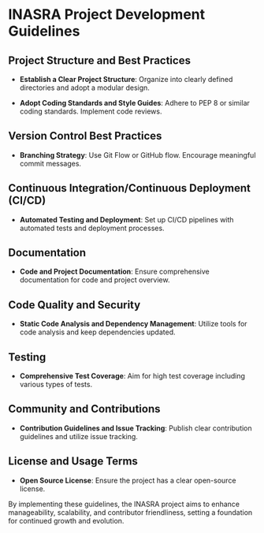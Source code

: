 # INASRA Project Development Guidelines

## Project Structure and Best Practices

- **Establish a Clear Project Structure**: Organize into clearly defined directories and adopt a modular design.

- **Adopt Coding Standards and Style Guides**: Adhere to PEP 8 or similar coding standards. Implement code reviews.

## Version Control Best Practices

- **Branching Strategy**: Use Git Flow or GitHub flow. Encourage meaningful commit messages.

## Continuous Integration/Continuous Deployment (CI/CD)

- **Automated Testing and Deployment**: Set up CI/CD pipelines with automated tests and deployment processes.

## Documentation

- **Code and Project Documentation**: Ensure comprehensive documentation for code and project overview.

## Code Quality and Security

- **Static Code Analysis and Dependency Management**: Utilize tools for code analysis and keep dependencies updated.

## Testing

- **Comprehensive Test Coverage**: Aim for high test coverage including various types of tests.

## Community and Contributions

- **Contribution Guidelines and Issue Tracking**: Publish clear contribution guidelines and utilize issue tracking.

## License and Usage Terms

- **Open Source License**: Ensure the project has a clear open-source license.

By implementing these guidelines, the INASRA project aims to enhance manageability, scalability, and contributor friendliness, setting a foundation for continued growth and evolution.

